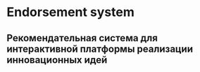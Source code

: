 # Endorsement system

## Рекомендательная система для интерактивной платформы реализации инновационных идей


